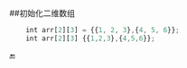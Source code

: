 ##初始化二维数组

```javascript
    int arr[2][3] = {{1, 2, 3},{4, 5, 6}};
    int arr[2][3] {{1,2,3},{4,5,6}};
```

🔚